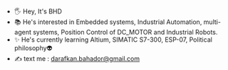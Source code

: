 - 🖐 Hey, It's BHD
- 📚 He's interested in  Embedded systems, Industrial Automation, multi-agent systems, Position Control of DC_MOTOR and Industrial Robots.
- ✨ He's currently learning Altium, SIMATIC S7-300, ESP-07, Political philosophy👽 
- ✍ text me : darafkan.bahador@gmail.com



<!---
bhd0y8/bhd0y8 is a ✨ special ✨ repository because its `README.md` (this file) appears on your GitHub profile.
You can click the Preview link to take a look at your changes.
--->
